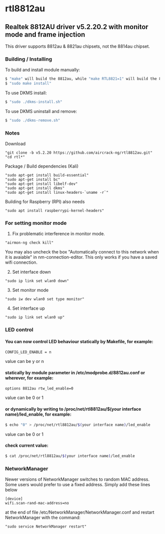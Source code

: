 # rtl8812au

## Realtek 8812AU driver v5.2.20.2 with monitor mode and frame injection

This driver supports 8812au & 8821au chipsets, not the 8814au chipset.

### Building / Installing

To build and install module manually:
```sh
$ "make" will build the 8812au, while "make RTL8821=1" will build the 8821au driver
$ "sudo make install"
```

To use DKMS install:

```sh
$ "sudo ./dkms-install.sh"
```

To use DKMS uninstall and remove:

```sh
$ "sudo ./dkms-remove.sh"
```

### Notes
Download
```
"git clone -b v5.2.20 https://github.com/aircrack-ng/rtl8812au.git"
"cd rtl*"
```
Package / Build dependencies (Kali)
```
"sudo apt-get install build-essential"
"sudo apt-get install bc"
"sudo apt-get install libelf-dev"
"sudo apt-get install dkms"
"sudo apt-get install linux-headers-`uname -r`"
```
Building for  Raspberry (RPI) also needs
```
"sudo apt install raspberrypi-kernel-headers"
```

### For setting monitor mode
1. Fix problematic interference in monitor mode. 
```
"airmon-ng check kill"
```
You may also uncheck the box "Automatically connect to this network when it is avaiable" in nm-connection-editor. This only works if you have a saved wifi connection.

2. Set interface down
```
"sudo ip link set wlan0 down"
``` 
3. Set monitor mode
```
"sudo iw dev wlan0 set type monitor"
```
4. Set interface up
```
"sudo ip link set wlan0 up"
```

### LED control

#### You can now control LED behaviour statically by Makefile, for example:

```sh
CONFIG_LED_ENABLE = n
```
value can be y or n

#### statically by module parameter in /etc/modprobe.d/8812au.conf or wherever, for example:

```sh
options 8812au rtw_led_enable=0
```
value can be 0 or 1

#### or dynamically by writing to /proc/net/rtl8812au/$(your interface name)/led_enable, for example:

```sh
$ echo "0" > /proc/net/rtl8812au/$(your interface name)/led_enable
```
value can be 0 or 1

#### check current value:

```sh
$ cat /proc/net/rtl8812au/$(your interface name)/led_enable
```

### NetworkManager

Newer versions of NetworkManager switches to random MAC address. Some users would prefer to use a fixed address. 
Simply add these lines below
```
[device]
wifi.scan-rand-mac-address=no
```
at the end of file /etc/NetworkManager/NetworkManager.conf and restart NetworkManager with the command:
```
"sudo service NetworkManager restart"
